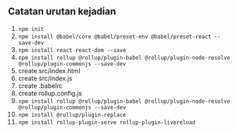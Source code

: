 Catatan urutan kejadian
----
1. ```npm init ```
2. ```npm install @babel/core @babel/preset-env @babel/preset-react --save-dev```
3. ```npm install react react-dom --save ```
4. ```npm install rollup @rollup/plugin-babel @rollup/plugin-node-resolve @rollup/plugin-commonjs --save-dev```
5. create src/index.html
6. create src/index.js
7. create .babelrc
8. create rollup.config.js 
9. ```npm install rollup @rollup/plugin-babel @rollup/plugin-node-resolve @rollup/plugin-commonjs --save-dev ```
10. ```npm install @rollup/plugin-replace```
11. ```npm install rollup-plugin-serve rollup-plugin-livereload```
